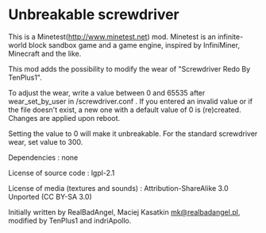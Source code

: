Unbreakable screwdriver
=======================

This is a Minetest(http://www.minetest.net) mod. Minetest is an infinite-world block sandbox game and a game engine, inspired by InfiniMiner, Minecraft and the like.

This mod adds the possibility to modify the wear of "Screwdriver Redo By TenPlus1".

To adjust the wear, write a value between 0 and 65535 after wear_set_by_user in <modpath>/screwdriver.conf .
If you entered an invalid value or if the file doesn't exist, a new one with a default value of 0 is (re)created.
Changes are applied upon reboot.

Setting the value to 0 will make it unbreakable.
For the standard screwdriver wear, set value to 300.

Dependencies : none

License of source code : lgpl-2.1

License of media (textures and sounds) : Attribution-ShareAlike 3.0 Unported (CC BY-SA 3.0)

Initially written by RealBadAngel, Maciej Kasatkin mk@realbadangel.pl, modified by TenPlus1 and indriApollo.
